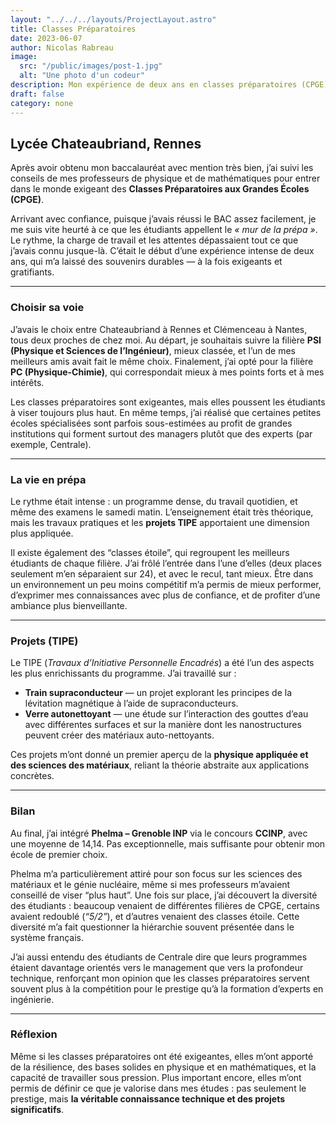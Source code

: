 ```yaml
---
layout: "../../../layouts/ProjectLayout.astro"
title: Classes Préparatoires
date: 2023-06-07
author: Nicolas Rabreau
image: 
  src: "/public/images/post-1.jpg"
  alt: "Une photo d'un codeur"
description: Mon expérience de deux ans en classes préparatoires (CPGE) au Lycée Chateaubriand, à Rennes.
draft: false
category: none
---
```


## Lycée Chateaubriand, Rennes

Après avoir obtenu mon baccalauréat avec mention très bien, j’ai suivi les conseils de mes professeurs de physique et de mathématiques pour entrer dans le monde exigeant des **Classes Préparatoires aux Grandes Écoles (CPGE)**.  

Arrivant avec confiance, puisque j’avais réussi le BAC assez facilement, je me suis vite heurté à ce que les étudiants appellent le *« mur de la prépa »*. Le rythme, la charge de travail et les attentes dépassaient tout ce que j’avais connu jusque-là. C’était le début d’une expérience intense de deux ans, qui m’a laissé des souvenirs durables — à la fois exigeants et gratifiants.  

---

### Choisir sa voie

J’avais le choix entre Chateaubriand à Rennes et Clémenceau à Nantes, tous deux proches de chez moi. Au départ, je souhaitais suivre la filière **PSI (Physique et Sciences de l’Ingénieur)**, mieux classée, et l’un de mes meilleurs amis avait fait le même choix. Finalement, j’ai opté pour la filière **PC (Physique-Chimie)**, qui correspondait mieux à mes points forts et à mes intérêts.  

Les classes préparatoires sont exigeantes, mais elles poussent les étudiants à viser toujours plus haut. En même temps, j’ai réalisé que certaines petites écoles spécialisées sont parfois sous-estimées au profit de grandes institutions qui forment surtout des managers plutôt que des experts (par exemple, Centrale).  

---

### La vie en prépa

Le rythme était intense : un programme dense, du travail quotidien, et même des examens le samedi matin. L’enseignement était très théorique, mais les travaux pratiques et les **projets TIPE** apportaient une dimension plus appliquée.  

Il existe également des “classes étoile”, qui regroupent les meilleurs étudiants de chaque filière. J’ai frôlé l’entrée dans l’une d’elles (deux places seulement m’en séparaient sur 24), et avec le recul, tant mieux. Être dans un environnement un peu moins compétitif m’a permis de mieux performer, d’exprimer mes connaissances avec plus de confiance, et de profiter d’une ambiance plus bienveillante.  

---

### Projets (TIPE)

Le TIPE (*Travaux d’Initiative Personnelle Encadrés*) a été l’un des aspects les plus enrichissants du programme. J’ai travaillé sur :  

- **Train supraconducteur** — un projet explorant les principes de la lévitation magnétique à l’aide de supraconducteurs.  
- **Verre autonettoyant** — une étude sur l’interaction des gouttes d’eau avec différentes surfaces et sur la manière dont les nanostructures peuvent créer des matériaux auto-nettoyants.  

Ces projets m’ont donné un premier aperçu de la **physique appliquée et des sciences des matériaux**, reliant la théorie abstraite aux applications concrètes.  

---

### Bilan

Au final, j’ai intégré **Phelma – Grenoble INP** via le concours **CCINP**, avec une moyenne de 14,14. Pas exceptionnelle, mais suffisante pour obtenir mon école de premier choix.  

Phelma m’a particulièrement attiré pour son focus sur les sciences des matériaux et le génie nucléaire, même si mes professeurs m’avaient conseillé de viser “plus haut”. Une fois sur place, j’ai découvert la diversité des étudiants : beaucoup venaient de différentes filières de CPGE, certains avaient redoublé (*“5/2”*), et d’autres venaient des classes étoile. Cette diversité m’a fait questionner la hiérarchie souvent présentée dans le système français.  

J’ai aussi entendu des étudiants de Centrale dire que leurs programmes étaient davantage orientés vers le management que vers la profondeur technique, renforçant mon opinion que les classes préparatoires servent souvent plus à la compétition pour le prestige qu’à la formation d’experts en ingénierie.  

---

### Réflexion

Même si les classes préparatoires ont été exigeantes, elles m’ont apporté de la résilience, des bases solides en physique et en mathématiques, et la capacité de travailler sous pression. Plus important encore, elles m’ont permis de définir ce que je valorise dans mes études : pas seulement le prestige, mais **la véritable connaissance technique et des projets significatifs**.  
